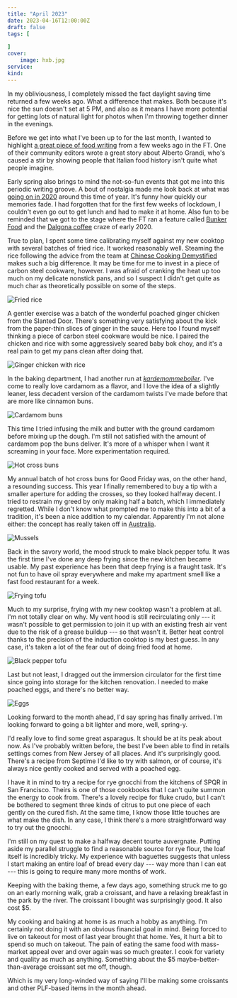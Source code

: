 ```yaml
---
title: "April 2023"
date: 2023-04-16T12:00:00Z
draft: false
tags: [
    
]
cover:
    image: hxb.jpg
service: 
kind: 
---
```


In my obliviousness, I completely missed the fact daylight saving time returned a few weeks ago. What a difference that makes. Both because it's nice the sun doesn't set at 5 PM, and also as it means I have more potential for getting lots of natural light for photos when I'm throwing together dinner in the evenings.

Before we get into what I've been up to for the last month, I wanted to highlight [a great piece of food writing](https://www.ft.com/content/6ac009d5-dbfd-4a86-839e-28bb44b2b64c) from a few weeks ago in the FT. One of their community editors wrote a great story about Alberto Grandi, who's caused a stir by showing people that Italian food history isn't quite what people imagine.

Early spring also brings to mind the not-so-fun events that got me into this periodic writing groove. A bout of nostalgia made me look back at what was [going on in 2020](https://tinyletter.com/pandemicmenus/letters/confinement-cooking-week-five) around this time of year. It's funny how quickly our memories fade. I had forgotten that for the first few weeks of lockdown, I couldn't even go out to get lunch and had to make it at home. Also fun to be reminded that we got to the stage where the FT ran a feature called [Bunker Food](https://www.ft.com/bunkerfood) and the [Dalgona coffee](https://www.youtube.com/watch?v=WHmpgMsW-aA) craze of early 2020.

True to plan, I spent some time calibrating myself against my new cooktop with several batches of fried rice. It worked reasonably well. Steaming the rice following the advice from the team at [Chinese Cooking Demystified](https://www.youtube.com/@ChineseCookingDemystified) makes such a big difference. It may be time for me to invest in a piece of carbon steel cookware, however. I was afraid of cranking the heat up too much on my delicate nonstick pans, and so I suspect I didn't get quite as much char as theoretically possible on some of the steps.

![Fried rice](rice.jpg)

A gentler exercise was a batch of the wonderful poached ginger chicken from the Slanted Door. There's something very satisfying about the kick from the paper-thin slices of ginger in the sauce. Here too I found myself thinking a piece of carbon steel cookware would be nice. I paired the chicken and rice with some aggressively seared baby bok choy, and it's a real pain to get my pans clean after doing that.

![Ginger chicken with rice](ginger.jpg)

In the baking department, I had another run at [_kardemommeboller_](https://madensverden.dk/kardemommeboller-god-opskrift/). I've come to really love cardamom as a flavor, and I love the idea of a slightly leaner, less decadent version of the cardamom twists I've made before that are more like cinnamon buns.

![Cardamom buns](buns.jpg)

This time I tried infusing the milk and butter with the ground cardamom before mixing up the dough. I'm still not satisfied with the amount of cardamom pop the buns deliver. It's more of a whisper when I want it screaming in your face. More experimentation required.

![Hot cross buns](hxb-angle.jpg)

My annual batch of hot cross buns for Good Friday was, on the other hand, a resounding success. This year I finally remembered to buy a tip with a smaller aperture for adding the crosses, so they looked halfway decent. I tried to restrain my greed by only making half a batch, which I immediately regretted. While I don't know what prompted me to make this into a bit of a tradition, it's been a nice addition to my calendar. Apparently I'm not alone either: the concept has really taken off in [Australia](https://www.nytimes.com/2023/04/03/dining/hot-cross-buns-australia.html).

![Mussels](mussels.jpg)

Back in the savory world, the mood struck to make black pepper tofu. It was the first time I've done any deep frying since the new kitchen became usable. My past experience has been that deep frying is a fraught task. It's not fun to have oil spray everywhere and make my apartment smell like a fast food restaurant for a week.

![Frying tofu](frying.jpg)

Much to my surprise, frying with my new cooktop wasn't a problem at all. I'm not totally clear on why. My vent hood is still recirculating only --- it wasn't possible to get permission to join it up with an existing fresh air vent due to the risk of a grease buildup --- so that wasn't it. Better heat control thanks to the precision of the induction cooktop is my best guess. In any case, it's taken a lot of the fear out of doing fried food at home.

![Black pepper tofu](tofu.jpg)

Last but not least, I dragged out the immersion circulator for the first time since going into storage for the kitchen renovation. I needed to make poached eggs, and there's no better way.

![Eggs](eggs.jpg)

Looking forward to the month ahead, I'd say spring has finally arrived. I'm looking forward to going a bit lighter and more, well, spring-y.

I'd really love to find some great asparagus. It should be at its peak about now. As I've probably written before, the best I've been able to find in retails settings comes from New Jersey of all places. And it's surprisingly good. There's a recipe from Septime I'd like to try with salmon, or of course, it's always nice gently cooked and served with a poached egg.

I have it in mind to try a recipe for rye gnocchi from the kitchens of SPQR in San Francisco. Theirs is one of those cookbooks that I can't quite summon the energy to cook from. There's a lovely recipe for fluke crudo, but I can't be bothered to segment three kinds of citrus to put one piece of each gently on the cured fish. At the same time, I know those little touches are what make the dish. In any case, I think there's a more straightforward way to try out the gnocchi.

I'm still on my quest to make a halfway decent tourte auvergnate. Putting aside my parallel struggle to find a reasonable source for rye flour, the loaf itself is incredibly tricky. My experience with baguettes suggests that unless I start making an entire loaf of bread every day --- way more than I can eat --- this is going to require many more months of work.

Keeping with the baking theme, a few days ago, something struck me to go on an early morning walk, grab a croissant, and have a relaxing breakfast in the park by the river. The croissant I bought was surprisingly good. It also cost $5.

My cooking and baking at home is as much a hobby as anything. I'm certainly not doing it with an obvious financial goal in mind. Being forced to live on takeout for most of last year brought that home. Yes, it hurt a bit to spend so much on takeout. The pain of eating the same food with mass-market appeal over and over again was so much greater. I cook for variety and quality as much as anything. Something about the $5 maybe-better-than-average croissant set me off, though.

Which is my very long-winded way of saying I'll be making some croissants and other PLF-based items in the month ahead.